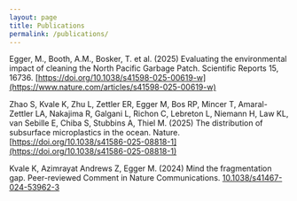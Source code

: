 ```yaml
---
layout: page
title: Publications
permalink: /publications/
---
```

Egger, M., Booth, A.M., Bosker, T. et al. (2025) Evaluating the environmental impact of cleaning the North Pacific Garbage Patch. Scientific Reports 15, 16736. [https://doi.org/10.1038/s41598-025-00619-w](https://www.nature.com/articles/s41598-025-00619-w)

Zhao S, Kvale K, Zhu L, Zettler ER, Egger M, Bos RP, Mincer T, Amaral-Zettler LA, Nakajima R, Galgani L, Richon C, Lebreton L, Niemann H, Law KL, van Sebille E, Chiba S, Stubbins A, Thiel M. (2025) The distribution of subsurface microplastics in the ocean. Nature. [https://doi.org/10.1038/s41586-025-08818-1](https://doi.org/10.1038/s41586-025-08818-1)

Kvale K, Azimrayat Andrews Z, Egger M. (2024) Mind the fragmentation gap. Peer-reviewed Comment in Nature Communications. [10.1038/s41467-024-53962-3](https://www.nature.com/articles/s41467-024-53962-3)  



